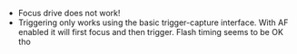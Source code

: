 - Focus drive does not work!
- Triggering only works using the basic trigger-capture interface. With AF enabled it will first focus and then trigger. Flash timing seems to be OK tho
